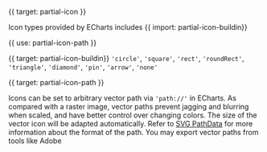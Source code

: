 {{ target: partial-icon }}

Icon types provided by ECharts includes {{ import: partial-icon-buildin}}

{{ use: partial-icon-path }}


{{ target: partial-icon-buildin}}
`'circle'`, `'square'`, `'rect'`, `'roundRect'`, `'triangle'`, `'diamond'`, `'pin'`, `'arrow'`, `'none'`


{{ target: partial-icon-path }}

Icons can be set to arbitrary vector path via `'path://'` in ECharts. As compared with a raster image, vector paths prevent jagging and blurring when scaled, and have better control over changing colors. The size of the vector icon will be adapted automatically. Refer to [SVG PathData](http://www.w3.org/TR/SVG/paths.html#PathData) for more information about the format of the path. You may export vector paths from tools like Adobe 


